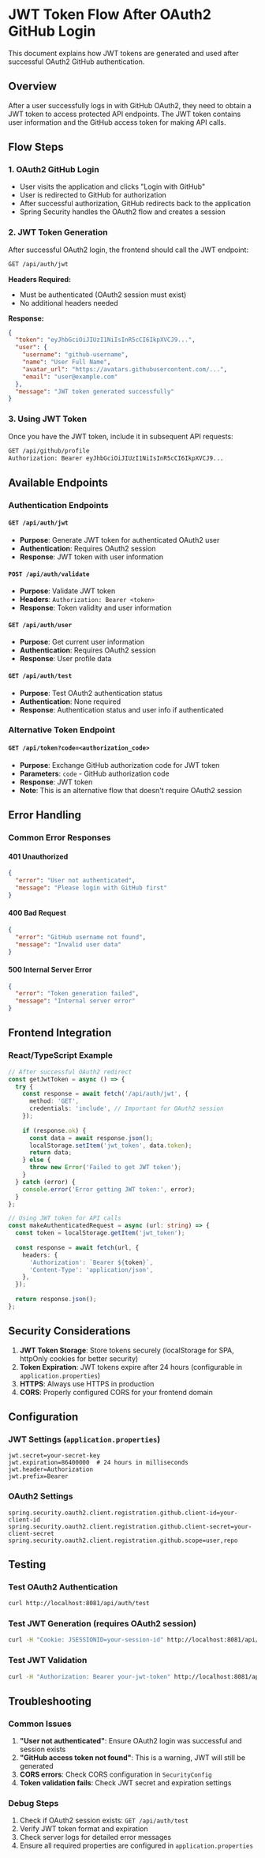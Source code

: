 # JWT Token Flow After OAuth2 GitHub Login

This document explains how JWT tokens are generated and used after successful OAuth2 GitHub authentication.

## Overview

After a user successfully logs in with GitHub OAuth2, they need to obtain a JWT token to access protected API endpoints. The JWT token contains user information and the GitHub access token for making API calls.

## Flow Steps

### 1. OAuth2 GitHub Login
- User visits the application and clicks "Login with GitHub"
- User is redirected to GitHub for authorization
- After successful authorization, GitHub redirects back to the application
- Spring Security handles the OAuth2 flow and creates a session

### 2. JWT Token Generation
After successful OAuth2 login, the frontend should call the JWT endpoint:

```bash
GET /api/auth/jwt
```

**Headers Required:**
- Must be authenticated (OAuth2 session must exist)
- No additional headers needed

**Response:**
```json
{
  "token": "eyJhbGciOiJIUzI1NiIsInR5cCI6IkpXVCJ9...",
  "user": {
    "username": "github-username",
    "name": "User Full Name",
    "avatar_url": "https://avatars.githubusercontent.com/...",
    "email": "user@example.com"
  },
  "message": "JWT token generated successfully"
}
```

### 3. Using JWT Token
Once you have the JWT token, include it in subsequent API requests:

```bash
GET /api/github/profile
Authorization: Bearer eyJhbGciOiJIUzI1NiIsInR5cCI6IkpXVCJ9...
```

## Available Endpoints

### Authentication Endpoints

#### `GET /api/auth/jwt`
- **Purpose**: Generate JWT token for authenticated OAuth2 user
- **Authentication**: Requires OAuth2 session
- **Response**: JWT token with user information

#### `POST /api/auth/validate`
- **Purpose**: Validate JWT token
- **Headers**: `Authorization: Bearer <token>`
- **Response**: Token validity and user information

#### `GET /api/auth/user`
- **Purpose**: Get current user information
- **Authentication**: Requires OAuth2 session
- **Response**: User profile data

#### `GET /api/auth/test`
- **Purpose**: Test OAuth2 authentication status
- **Authentication**: None required
- **Response**: Authentication status and user info if authenticated

### Alternative Token Endpoint

#### `GET /api/token?code=<authorization_code>`
- **Purpose**: Exchange GitHub authorization code for JWT token
- **Parameters**: `code` - GitHub authorization code
- **Response**: JWT token
- **Note**: This is an alternative flow that doesn't require OAuth2 session

## Error Handling

### Common Error Responses

#### 401 Unauthorized
```json
{
  "error": "User not authenticated",
  "message": "Please login with GitHub first"
}
```

#### 400 Bad Request
```json
{
  "error": "GitHub username not found",
  "message": "Invalid user data"
}
```

#### 500 Internal Server Error
```json
{
  "error": "Token generation failed",
  "message": "Internal server error"
}
```

## Frontend Integration

### React/TypeScript Example

```typescript
// After successful OAuth2 redirect
const getJwtToken = async () => {
  try {
    const response = await fetch('/api/auth/jwt', {
      method: 'GET',
      credentials: 'include', // Important for OAuth2 session
    });
    
    if (response.ok) {
      const data = await response.json();
      localStorage.setItem('jwt_token', data.token);
      return data;
    } else {
      throw new Error('Failed to get JWT token');
    }
  } catch (error) {
    console.error('Error getting JWT token:', error);
  }
};

// Using JWT token for API calls
const makeAuthenticatedRequest = async (url: string) => {
  const token = localStorage.getItem('jwt_token');
  
  const response = await fetch(url, {
    headers: {
      'Authorization': `Bearer ${token}`,
      'Content-Type': 'application/json',
    },
  });
  
  return response.json();
};
```

## Security Considerations

1. **JWT Token Storage**: Store tokens securely (localStorage for SPA, httpOnly cookies for better security)
2. **Token Expiration**: JWT tokens expire after 24 hours (configurable in `application.properties`)
3. **HTTPS**: Always use HTTPS in production
4. **CORS**: Properly configured CORS for your frontend domain

## Configuration

### JWT Settings (`application.properties`)
```properties
jwt.secret=your-secret-key
jwt.expiration=86400000  # 24 hours in milliseconds
jwt.header=Authorization
jwt.prefix=Bearer
```

### OAuth2 Settings
```properties
spring.security.oauth2.client.registration.github.client-id=your-client-id
spring.security.oauth2.client.registration.github.client-secret=your-client-secret
spring.security.oauth2.client.registration.github.scope=user,repo
```

## Testing

### Test OAuth2 Authentication
```bash
curl http://localhost:8081/api/auth/test
```

### Test JWT Generation (requires OAuth2 session)
```bash
curl -H "Cookie: JSESSIONID=your-session-id" http://localhost:8081/api/auth/jwt
```

### Test JWT Validation
```bash
curl -H "Authorization: Bearer your-jwt-token" http://localhost:8081/api/auth/validate
```

## Troubleshooting

### Common Issues

1. **"User not authenticated"**: Ensure OAuth2 login was successful and session exists
2. **"GitHub access token not found"**: This is a warning, JWT will still be generated
3. **CORS errors**: Check CORS configuration in `SecurityConfig`
4. **Token validation fails**: Check JWT secret and expiration settings

### Debug Steps

1. Check if OAuth2 session exists: `GET /api/auth/test`
2. Verify JWT token format and expiration
3. Check server logs for detailed error messages
4. Ensure all required properties are configured in `application.properties` 